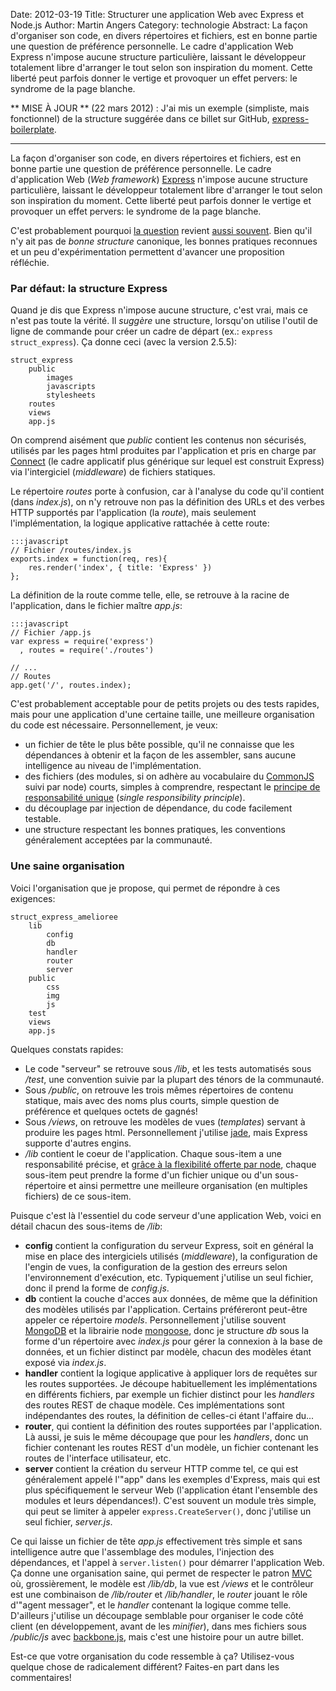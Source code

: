 Date: 2012-03-19
Title: Structurer une application Web avec Express et Node.js
Author: Martin Angers
Category: technologie
Abstract: La façon d'organiser son code, en divers répertoires et fichiers, est en bonne partie une question de préférence personnelle. Le cadre d'application Web Express n'impose aucune structure particulière, laissant le développeur totalement libre d'arranger le tout selon son inspiration du moment. Cette liberté peut parfois donner le vertige et provoquer un effet pervers: le syndrome de la page blanche.

** MISE À JOUR ** (22 mars 2012) : J'ai mis un exemple (simpliste, mais fonctionnel) de la structure suggérée dans ce billet sur GitHub, [express-boilerplate][exbo].

* * * *

La façon d'organiser son code, en divers répertoires et fichiers, est en bonne partie une question de préférence personnelle. Le cadre d'application Web (*Web framework*) [Express][] n'impose aucune structure particulière, laissant le développeur totalement libre d'arranger le tout selon son inspiration du moment. Cette liberté peut parfois donner le vertige et provoquer un effet pervers: le syndrome de la page blanche.

C'est probablement pourquoi [la question][stack] revient [aussi souvent][ggroups]. Bien qu'il n'y ait pas de *bonne structure* canonique, les bonnes pratiques reconnues et un peu d'expérimentation permettent d'avancer une proposition réfléchie.

### Par défaut: la structure Express

Quand je dis que Express n'impose aucune structure, c'est vrai, mais ce n'est pas toute la vérité. Il *suggère* une structure, lorsqu'on utilise l'outil de ligne de commande pour créer un cadre de départ (ex.: `express struct_express`). Ça donne ceci (avec la version 2.5.5):

    struct_express
        public
            images
            javascripts
            stylesheets
        routes
        views
        app.js

On comprend aisément que *public* contient les contenus non sécurisés, utilisés par les pages html produites par l'application et pris en charge par [Connect][] (le cadre applicatif plus générique sur lequel est construit Express) via l'intergiciel (*middleware*) de fichiers statiques.

Le répertoire *routes* porte à confusion, car à l'analyse du code qu'il contient (dans *index.js*), on n'y retrouve non pas la définition des URLs et des verbes HTTP supportés par l'application (la *route*), mais seulement l'implémentation, la logique applicative rattachée à cette route:

    :::javascript
    // Fichier /routes/index.js
    exports.index = function(req, res){
        res.render('index', { title: 'Express' })
    };

La définition de la route comme telle, elle, se retrouve à la racine de l'application, dans le fichier maître *app.js*:

    :::javascript
    // Fichier /app.js
    var express = require('express')
      , routes = require('./routes')

    // ...
    // Routes
    app.get('/', routes.index);

C'est probablement acceptable pour de petits projets ou des tests rapides, mais pour une application d'une certaine taille, une meilleure organisation du code est nécessaire. Personnellement, je veux:

*   un fichier de tête le plus bête possible, qu'il ne connaisse que les dépendances à obtenir et la façon de les assembler, sans aucune intelligence au niveau de l'implémentation.
*   des fichiers (des modules, si on adhère au vocabulaire du [CommonJS][] suivi par node) courts, simples à comprendre, respectant le [principe de responsabilité unique][srp] (*single responsibility principle*).
*   du découplage par injection de dépendance, du code facilement testable.
*   une structure respectant les bonnes pratiques, les conventions généralement acceptées par la communauté.

### Une saine organisation

Voici l'organisation que je propose, qui permet de répondre à ces exigences:

    struct_express_amelioree
        lib
            config
            db
            handler
            router
            server
        public
            css
            img
            js
        test
        views
        app.js

Quelques constats rapides:

*   Le code "serveur" se retrouve sous */lib*, et les tests automatisés sous */test*, une convention suivie par la plupart des ténors de la communauté.
*   Sous */public*, on retrouve les trois mêmes répertoires de contenu statique, mais avec des noms plus courts, simple question de préférence et quelques octets de gagnés!
*   Sous */views*, on retrouve les modèles de vues (*templates*) servant à produire les pages html. Personnellement j'utilise [jade][], mais Express supporte d'autres engins.
*   */lib* contient le coeur de l'application. Chaque sous-item a une responsabilité précise, et [grâce à la flexibilité offerte par node][nodefolders], chaque sous-item peut prendre la forme d'un fichier unique ou d'un sous-répertoire et ainsi permettre une meilleure organisation (en multiples fichiers) de ce sous-item.

Puisque c'est là l'essentiel du code serveur d'une application Web, voici en détail chacun des sous-items de */lib*:

*   **config** contient la configuration du serveur Express, soit en général la mise en place des intergiciels utilisés (*middleware*), la configuration de l'engin de vues, la configuration de la gestion des erreurs selon l'environnement d'exécution, etc. Typiquement j'utilise un seul fichier, donc il prend la forme de *config.js*.
*   **db** contient la couche d'acces aux données, de même que la définition des modèles utilisés par l'application. Certains préféreront peut-être appeler ce répertoire *models*. Personnellement j'utilise souvent [MongoDB][] et la librairie node [mongoose][], donc je structure *db* sous la forme d'un répertoire avec *index.js* pour gérer la connexion à la base de données, et un fichier distinct par modèle, chacun des modèles étant exposé via *index.js*.
*   **handler** contient la logique applicative à appliquer lors de requêtes sur les routes supportées. Je découpe habituellement les implémentations en différents fichiers, par exemple un fichier distinct pour les *handlers* des routes REST de chaque modèle. Ces implémentations sont indépendantes des routes, la définition de celles-ci étant l'affaire du...
*   **router**, qui contient la définition des routes supportées par l'application. Là aussi, je suis le même découpage que pour les *handlers*, donc un fichier contenant les routes REST d'un modèle, un fichier contenant les routes de l'interface utilisateur, etc.
*   **server** contient la création du serveur HTTP comme tel, ce qui est généralement appelé l'"app" dans les exemples d'Express, mais qui est plus spécifiquement le serveur Web (l'application étant l'ensemble des modules et leurs dépendances!). C'est souvent un module très simple, qui peut se limiter à appeler `express.CreateServer()`, donc j'utilise un seul fichier, *server.js*.

Ce qui laisse un fichier de tête *app.js* effectivement très simple et sans intelligence autre que l'assemblage des modules, l'injection des dépendances, et l'appel à `server.listen()` pour démarrer l'application Web. Ça donne une organisation saine, qui permet de respecter le patron [MVC][] où, grossièrement, le modèle est */lib/db*, la vue est */views* et le contrôleur est une combinaison de */lib/router* et */lib/handler*, le *router* jouant le rôle d'"agent messager", et le *handler* contenant la logique comme telle. D'ailleurs j'utilise un découpage semblable pour organiser le code côté client (en développement, avant de les *minifier*), dans mes fichiers sous */public/js* avec [backbone.js][backbone], mais c'est une histoire pour un autre billet.

Est-ce que votre organisation du code ressemble à ça? Utilisez-vous quelque chose de radicalement différent? Faites-en part dans les commentaires!

[express]: http://expressjs.com/
[stack]: http://stackoverflow.com/questions/9607947/how-should-i-structure-my-node-express-mongodb-app
[ggroups]: https://groups.google.com/forum/#!topic/express-js/9WrW3dxXqDs
[connect]: http://www.senchalabs.org/connect/
[srp]: http://en.wikipedia.org/wiki/Single_responsibility_principle
[commonjs]: http://www.commonjs.org/
[jade]: http://jade-lang.com/
[nodefolders]: http://nodejs.org/api/modules.html#modules_folders_as_modules
[mongodb]: http://www.mongodb.org/
[mongoose]: http://mongoosejs.com/
[mvc]: http://fr.wikipedia.org/wiki/Mod%C3%A8le-Vue-Contr%C3%B4leur
[backbone]: http://backbonejs.org/
[exbo]: https://github.com/PuerkitoBio/express-boilerplate
